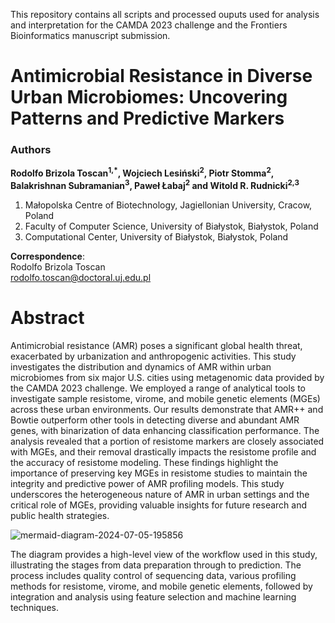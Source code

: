 This repository contains all scripts and processed ouputs used for analysis and interpretation for the CAMDA 2023 challenge and the Frontiers Bioinformatics manuscript submission.

# Antimicrobial Resistance in Diverse Urban Microbiomes: Uncovering Patterns and Predictive Markers

### Authors
**Rodolfo Brizola Toscan<sup>1,\*</sup>, Wojciech Lesiński<sup>2</sup>, Piotr Stomma<sup>2</sup>, Balakrishnan Subramanian<sup>3</sup>, Paweł Łabaj<sup>2</sup> and Witold R. Rudnicki<sup>2,3</sup>**

1. Małopolska Centre of Biotechnology, Jagiellonian University, Cracow, Poland  
2. Faculty of Computer Science, University of Białystok, Białystok, Poland  
3. Computational Center, University of Białystok, Białystok, Poland

**Correspondence**:  
Rodolfo Brizola Toscan  
rodolfo.toscan@doctoral.uj.edu.pl

# Abstract
Antimicrobial resistance (AMR) poses a significant global health threat, exacerbated by urbanization and anthropogenic activities. This study investigates the distribution and dynamics of AMR within urban microbiomes from six major U.S. cities using metagenomic data provided by the CAMDA 2023 challenge. We employed a range of analytical tools to investigate sample resistome, virome, and mobile genetic elements (MGEs) across these urban environments. Our results demonstrate that AMR++ and Bowtie outperform other tools in detecting diverse and abundant AMR genes, with binarization of data enhancing classification performance. The analysis revealed that a portion of resistome markers are closely associated with MGEs, and their removal drastically impacts the resistome profile and the accuracy of resistome modeling. These findings highlight the importance of preserving key MGEs in resistome studies to maintain the integrity and predictive power of AMR profiling models. This study underscores the heterogeneous nature of AMR in urban settings and the critical role of MGEs, providing valuable insights for future research and public health strategies.

![mermaid-diagram-2024-07-05-195856](https://github.com/rbtoscan/frontiers_camda_2023/assets/87976680/4301af24-b5b5-4cec-b17d-443d413bde0d)

The diagram provides a high-level view of the workflow used in this study, illustrating the stages from data preparation through to prediction. The process includes quality control of sequencing data, various profiling methods for resistome, virome, and mobile genetic elements, followed by integration and analysis using feature selection and machine learning techniques.

